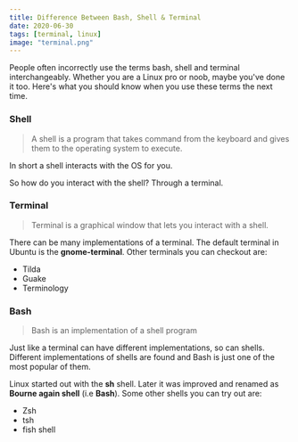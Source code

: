 ```yaml
---
title: Difference Between Bash, Shell & Terminal
date: 2020-06-30
tags: [terminal, linux]
image: "terminal.png"
---
```


People often incorrectly use the terms bash, shell and terminal interchangeably. Whether you are a Linux pro or noob, maybe you've done it too. Here's what you should know when you use these terms the next time.

### Shell

> A shell is a program that takes command from the keyboard and gives them to the operating system to execute.

In short a shell interacts with the OS for you.

So how do you interact with the shell? Through a terminal.

### Terminal

> Terminal is a graphical window that lets you interact with a shell.

There can be many implementations of a terminal. The default terminal in Ubuntu is the **gnome-terminal**. Other terminals you can checkout are:
- Tilda
- Guake
- Terminology

### Bash

> Bash is an implementation of a shell program

Just like a terminal can have different implementations, so can shells. Different implementations of shells are found and Bash is just one of the most popular of them. 

Linux started out with the **sh** shell. Later it was improved and  renamed as **Bourne again shell** (i.e **Bash**). Some other shells you can try out are:
- Zsh
- tsh
- fish shell